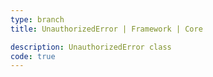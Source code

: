```yaml
---
type: branch
title: UnauthorizedError | Framework | Core

description: UnauthorizedError class
code: true
---
```


<RedirectToFirstChild />
